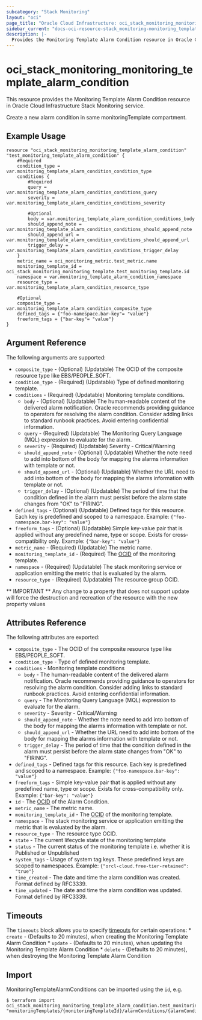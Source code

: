 ```yaml
---
subcategory: "Stack Monitoring"
layout: "oci"
page_title: "Oracle Cloud Infrastructure: oci_stack_monitoring_monitoring_template_alarm_condition"
sidebar_current: "docs-oci-resource-stack_monitoring-monitoring_template_alarm_condition"
description: |-
  Provides the Monitoring Template Alarm Condition resource in Oracle Cloud Infrastructure Stack Monitoring service
---
```


# oci_stack_monitoring_monitoring_template_alarm_condition
This resource provides the Monitoring Template Alarm Condition resource in Oracle Cloud Infrastructure Stack Monitoring service.

Create a new alarm condition in same monitoringTemplate compartment.

## Example Usage

```hcl
resource "oci_stack_monitoring_monitoring_template_alarm_condition" "test_monitoring_template_alarm_condition" {
	#Required
	condition_type = var.monitoring_template_alarm_condition_condition_type
	conditions {
		#Required
		query = var.monitoring_template_alarm_condition_conditions_query
		severity = var.monitoring_template_alarm_condition_conditions_severity

		#Optional
		body = var.monitoring_template_alarm_condition_conditions_body
		should_append_note = var.monitoring_template_alarm_condition_conditions_should_append_note
		should_append_url = var.monitoring_template_alarm_condition_conditions_should_append_url
		trigger_delay = var.monitoring_template_alarm_condition_conditions_trigger_delay
	}
	metric_name = oci_monitoring_metric.test_metric.name
	monitoring_template_id = oci_stack_monitoring_monitoring_template.test_monitoring_template.id
	namespace = var.monitoring_template_alarm_condition_namespace
	resource_type = var.monitoring_template_alarm_condition_resource_type

	#Optional
	composite_type = var.monitoring_template_alarm_condition_composite_type
	defined_tags = {"foo-namespace.bar-key"= "value"}
	freeform_tags = {"bar-key"= "value"}
}
```

## Argument Reference

The following arguments are supported:

* `composite_type` - (Optional) (Updatable) The OCID of the composite resource type like EBS/PEOPLE_SOFT.
* `condition_type` - (Required) (Updatable) Type of defined monitoring template.
* `conditions` - (Required) (Updatable) Monitoring template conditions.
	* `body` - (Optional) (Updatable) The human-readable content of the delivered alarm notification. Oracle recommends providing guidance to operators for resolving the alarm condition. Consider adding links to standard runbook practices. Avoid entering confidential information.
	* `query` - (Required) (Updatable) The Monitoring Query Language (MQL) expression to evaluate for the alarm.
	* `severity` - (Required) (Updatable) Severity - Critical/Warning
	* `should_append_note` - (Optional) (Updatable) Whether the note need to add into bottom of the body for mapping the alarms information with template or not.
	* `should_append_url` - (Optional) (Updatable) Whether the URL need to add into bottom of the body for mapping the alarms information with template or not.
	* `trigger_delay` - (Optional) (Updatable) The period of time that the condition defined in the alarm must persist before the alarm state changes from "OK" to "FIRING".
* `defined_tags` - (Optional) (Updatable) Defined tags for this resource. Each key is predefined and scoped to a namespace. Example: `{"foo-namespace.bar-key": "value"}` 
* `freeform_tags` - (Optional) (Updatable) Simple key-value pair that is applied without any predefined name, type or scope. Exists for cross-compatibility only. Example: `{"bar-key": "value"}` 
* `metric_name` - (Required) (Updatable) The metric name.
* `monitoring_template_id` - (Required) The [OCID](https://docs.cloud.oracle.com/iaas/Content/General/Concepts/identifiers.htm) of the monitoring template.
* `namespace` - (Required) (Updatable) The stack monitoring service or application emitting the metric that is evaluated by the alarm.
* `resource_type` - (Required) (Updatable) The resource group OCID.


** IMPORTANT **
Any change to a property that does not support update will force the destruction and recreation of the resource with the new property values

## Attributes Reference

The following attributes are exported:

* `composite_type` - The OCID of the composite resource type like EBS/PEOPLE_SOFT.
* `condition_type` - Type of defined monitoring template.
* `conditions` - Monitoring template conditions
	* `body` - The human-readable content of the delivered alarm notification. Oracle recommends providing guidance to operators for resolving the alarm condition. Consider adding links to standard runbook practices. Avoid entering confidential information.
	* `query` - The Monitoring Query Language (MQL) expression to evaluate for the alarm.
	* `severity` - Severity - Critical/Warning
	* `should_append_note` - Whether the note need to add into bottom of the body for mapping the alarms information with template or not.
	* `should_append_url` - Whether the URL need to add into bottom of the body for mapping the alarms information with template or not.
	* `trigger_delay` - The period of time that the condition defined in the alarm must persist before the alarm state changes from "OK" to "FIRING".
* `defined_tags` - Defined tags for this resource. Each key is predefined and scoped to a namespace. Example: `{"foo-namespace.bar-key": "value"}` 
* `freeform_tags` - Simple key-value pair that is applied without any predefined name, type or scope. Exists for cross-compatibility only. Example: `{"bar-key": "value"}` 
* `id` - The [OCID](https://docs.cloud.oracle.com/iaas/Content/General/Concepts/identifiers.htm) of the Alarm Condition.
* `metric_name` - The metric name.
* `monitoring_template_id` - The [OCID](https://docs.cloud.oracle.com/iaas/Content/General/Concepts/identifiers.htm) of the monitoring template.
* `namespace` - The stack monitoring service or application emitting the metric that is evaluated by the alarm.
* `resource_type` - The resource type OCID.
* `state` - The current lifecycle state of the monitoring template
* `status` - The current status of the monitoring template i.e. whether it is Published or Unpublished
* `system_tags` - Usage of system tag keys. These predefined keys are scoped to namespaces. Example: `{"orcl-cloud.free-tier-retained": "true"}` 
* `time_created` - The date and time the alarm condition was created. Format defined by RFC3339.
* `time_updated` - The date and time the alarm condition was updated. Format defined by RFC3339.

## Timeouts

The `timeouts` block allows you to specify [timeouts](https://registry.terraform.io/providers/oracle/oci/latest/docs/guides/changing_timeouts) for certain operations:
	* `create` - (Defaults to 20 minutes), when creating the Monitoring Template Alarm Condition
	* `update` - (Defaults to 20 minutes), when updating the Monitoring Template Alarm Condition
	* `delete` - (Defaults to 20 minutes), when destroying the Monitoring Template Alarm Condition


## Import

MonitoringTemplateAlarmConditions can be imported using the `id`, e.g.

```
$ terraform import oci_stack_monitoring_monitoring_template_alarm_condition.test_monitoring_template_alarm_condition "monitoringTemplates/{monitoringTemplateId}/alarmConditions/{alarmConditionId}" 
```

